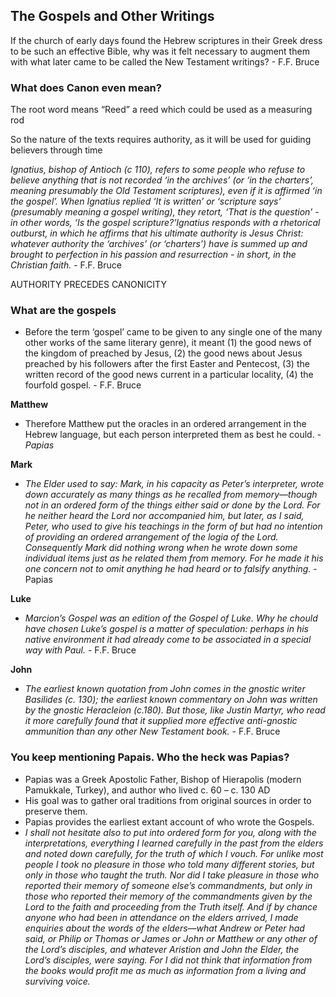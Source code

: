 ## The Gospels and Other Writings

If the church of early days found the Hebrew scriptures in their Greek dress to be such an effective Bible, why was it felt necessary to augment them with what later came to be called the New Testament writings? - F.F. Bruce

### What does Canon even mean?

The root word means “Reed” a reed which could be used as a measuring rod

So the nature of the texts requires authority, as it will be used for guiding believers through time

_Ignatius, bishop of Antioch (c 110), refers to some people who refuse to believe anything that is not recorded ‘in the archives’ (or ‘in the charters’, meaning presumably the Old Testament scriptures), even if it is affirmed ‘in the gospel’. When Ignatius replied ‘It is written’ or ‘scripture says’ (presumably meaning a gospel writing), they retort, ‘That is the question’ - in other words, ‘Is the gospel scripture?’Ignatius responds with a rhetorical outburst, in which he affirms that his ultimate authority is Jesus Christ: whatever authority the ‘archives’ (or ‘charters’) have is summed up and brought to perfection in his passion and resurrection - in short, in the Christian faith._ - F.F. Bruce

AUTHORITY PRECEDES CANONICITY

### What are the gospels

- Before the term ‘gospel’ came to be given to any single one of the many other works of the same literary genre), it meant (1) the good news of the kingdom of preached by Jesus, (2) the good news about Jesus preached by his followers after the first Easter and Pentecost, (3) the written record of the good news current in a particular locality, (4) the fourfold gospel. - F.F. Bruce

**Matthew**
- Therefore Matthew put the oracles in an ordered arrangement in the Hebrew language, but each person interpreted them as best he could. - _Papias_

**Mark**
- _The Elder used to say: Mark, in his capacity as Peter’s interpreter, wrote down accurately as many things as he recalled from memory—though not in an ordered form of the things either said or done by the Lord. For he neither heard the Lord nor accompanied him, but later, as I said, Peter, who used to give his teachings in the form of but had no intention of providing an ordered arrangement of the logia of the Lord. Consequently Mark did nothing wrong when he wrote down some individual items just as he related them from memory. For he made it his one concern not to omit anything he had heard or to falsify anything._ - Papias

**Luke**
- _Marcion’s Gospel was an edition of the Gospel of Luke. Why he chould have chosen Luke’s gospel is a matter of speculation: perhaps in his native environment it had already come to be associated in a special way with Paul._ - F.F. Bruce

**John**
- _The earliest known quotation from John comes in the gnostic writer Basilides (c. 130); the earliest known commentary on John was written by the gnostic Heracleion (c.180). But those, like Justin Martyr, who read it more carefully found that it supplied more effective anti-gnostic ammunition than any other New Testament book._ - F.F. Bruce

### You keep mentioning Papais. Who the heck was Papias?
- Papias was a Greek Apostolic Father, Bishop of Hierapolis (modern Pamukkale, Turkey), and author who lived c. 60 – c. 130 AD
- His goal was to gather oral traditions from original sources in order to preserve them. 
- Papias provides the earliest extant account of who wrote the Gospels.
- _I shall not hesitate also to put into ordered form for you, along with the interpretations, everything I learned carefully in the past from the elders and noted down carefully, for the truth of which I vouch. For unlike most people I took no pleasure in those who told many different stories, but only in those who taught the truth. Nor did I take pleasure in those who reported their memory of someone else’s commandments, but only in those who reported their memory of the commandments given by the Lord to the faith and proceeding from the Truth itself. And if by chance anyone who had been in attendance on the elders arrived, I made enquiries about the words of the elders—what Andrew or Peter had said, or Philip or Thomas or James or John or Matthew or any other of the Lord’s disciples, and whatever Aristion and John the Elder, the Lord’s disciples, were saying. For I did not think that information from the books would profit me as much as information from a living and surviving voice._





